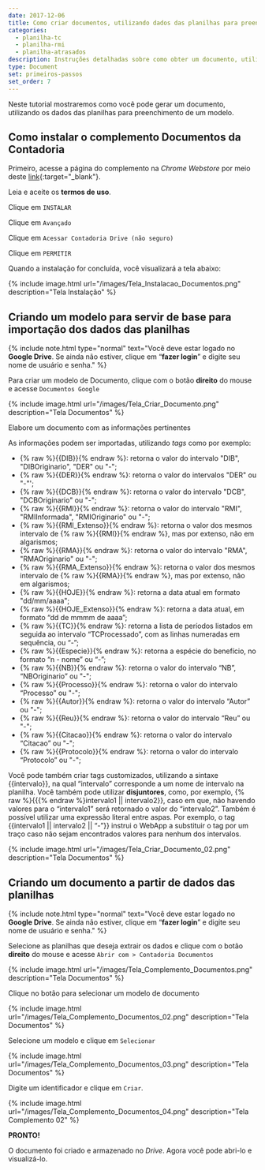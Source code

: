 ```yaml
---
date: 2017-12-06
title: Como criar documentos, utilizando dados das planilhas para preenchimento de um modelo
categories:
  - planilha-tc
  - planilha-rmi
  - planilha-atrasados
description: Instruções detalhadas sobre como obter um documento, utilizando os dados das planilhas para preenchimento de um modelo.
type: Document
set: primeiros-passos
set_order: 7
---
```

Neste tutorial mostraremos como você pode gerar um documento, utilizando os dados das planilhas para preenchimento de um modelo.

## Como instalar o complemento Documentos da Contadoria

Primeiro, acesse a página do complemento na *Chrome Webstore* por meio deste [link](https://script.google.com/macros/s/AKfycbytTXJLRgTDk3g3Sd935CEZR89v1zp7EHHrdXgzgsb_IVqZ4ko/exec){:target="_blank"}.

Leia e aceite os **termos de uso**.

Clique em `INSTALAR`

Clique em `Avançado`

Clique em `Acessar Contadoria Drive (não seguro)`

Clique em `PERMITIR`

Quando a instalação for concluída, você visualizará a tela abaixo: 

{% include image.html url="/images/Tela_Instalacao_Documentos.png" description="Tela Instalação" %}


## Criando um modelo para servir de base para importação dos dados das planilhas

{% include note.html type="normal" text="Você deve estar logado no <b>Google Drive</b>. Se ainda não estiver, clique em “<b>fazer login</b>” e digite seu nome de usuário e senha." %}

Para criar um modelo de Documento, clique com o botão **direito** do mouse e acesse `Documentos Google`

{% include image.html url="/images/Tela_Criar_Documento.png" description="Tela Documentos" %}

Elabore um documento com as informações pertinentes

As informações podem ser importadas, utilizando *tags* como por exemplo:

+ {% raw %}{{DIB}}{% endraw %}: retorna o valor do intervalo "DIB", "DIBOriginario", "DER" ou "-";
+ {% raw %}{{DER}}{% endraw %}: retorna o valor do intervalos "DER" ou  "-"';
+ {% raw %}{{DCB}}{% endraw %}: retorna o valor do intervalo "DCB", "DCBOriginario" ou "-";
+ {% raw %}{{RMI}}{% endraw %}: retorna o valor do intervalo "RMI", "RMIInformada", "RMIOriginario" ou "-";
+ {% raw %}{{RMI_Extenso}}{% endraw %}: retorna o valor dos mesmos intervalo de {% raw %}{{RMI}}{% endraw %}, mas por extenso, não em algarismos;
+ {% raw %}{{RMA}}{% endraw %}: retorna o valor do intervalo "RMA", "RMAOriginario" ou "-";
+ {% raw %}{{RMA_Extenso}}{% endraw %}: retorna o valor dos mesmos intervalo de {% raw %}{{RMA}}{% endraw %}, mas por extenso, não em algarismos;
+ {% raw %}{{HOJE}}{% endraw %}: retorna a data atual em formato "dd/mm/aaaa";
+ {% raw %}{{HOJE_Extenso}}{% endraw %}: retorna a data atual, em formato “dd de mmmm de aaaa”;
+ {% raw %}{{TC}}{% endraw %}: retorna a lista de períodos listados em seguida ao intervalo “TCProcessado”, com as linhas numeradas em sequência, ou “-”;
+ {% raw %}{{Especie}}{% endraw %}: retorna a espécie do benefício, no formato “n - nome” ou “-”;
+ {% raw %}{{NB}}{% endraw %}: retorna o valor do intervalo “NB”, “NBOriginario” ou "-";
+ {% raw %}{{Processo}}{% endraw %}: retorna o valor do intervalo “Processo” ou "-";
+ {% raw %}{{Autor}}{% endraw %}: retorna o valor do intervalo “Autor” ou "-";
+ {% raw %}{{Reu}}{% endraw %}: retorna o valor do intervalo “Reu” ou "-";
+ {% raw %}{{Citacao}}{% endraw %}: retorna o valor do intervalo “Citacao” ou "-";
+ {% raw %}{{Protocolo}}{% endraw %}: retorna o valor do intervalo “Protocolo” ou "-";

Você pode também criar tags customizados, utilizando a sintaxe {{intervalo}}, na qual “intervalo” corresponde a um nome de intervalo na planilha. Você também pode utilizar **disjuntores**, como, por exemplo, {% raw %}{{{% endraw %}intervalo1 || intervalo2}}, caso em que, não havendo valores para o “intervalo1” será retornado o valor do “intervalo2”. Também é possível utilizar uma expressão literal entre aspas. Por exemplo, o tag {{intervalo1 || intervalo2 || “-”}} instrui o WebApp a substituir o tag por um traço caso não sejam encontrados valores para nenhum dos intervalos.

{% include image.html url="/images/Tela_Criar_Documento_02.png" description="Tela Documentos" %}

## Criando um documento a partir de dados das planilhas

{% include note.html type="normal" text="Você deve estar logado no <b>Google Drive</b>. Se ainda não estiver, clique em “<b>fazer login</b>” e digite seu nome de usuário e senha." %}

Selecione as planilhas que deseja extrair os dados e clique com o botão **direito** do mouse e acesse `Abrir com > Contadoria Documentos`

{% include image.html url="/images/Tela_Complemento_Documentos.png" description="Tela Documentos" %}

Clique no botão para selecionar um modelo de documento

{% include image.html url="/images/Tela_Complemento_Documentos_02.png" description="Tela Documentos" %}

Selecione um modelo e clique em `Selecionar`

{% include image.html url="/images/Tela_Complemento_Documentos_03.png" description="Tela Documentos" %}

Digite um identificador e clique em `Criar`.

{% include image.html url="/images/Tela_Complemento_Documentos_04.png" description="Tela Complemento 02" %}

**PRONTO!**

O documento foi criado e armazenado no *Drive*. Agora você pode abri-lo e visualizá-lo.
